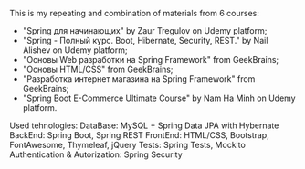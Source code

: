 This is my repeating and combination of materials from 6 courses:
- "Spring для начинающих" by Zaur Tregulov on Udemy platform;
- "Spring - Полный курс. Boot, Hibernate, Security, REST." by Nail Alishev on Udemy platform;
- "Основы Web разработки на Spring Framework" from GeekBrains;
- "Основы HTML/CSS" from GeekBrains;
- "Разработка интернет магазина на Spring Framework" from GeekBrains;
- "Spring Boot E-Commerce Ultimate Course" by Nam Ha Minh on Udemy platform.

Used tehnologies:
DataBase: MySQL + Spring Data JPA with Hybernate
BackEnd: Spring Boot, Spring REST 
FrontEnd: HTML/CSS, Bootstrap, FontAwesome, Thymeleaf, jQuery
Tests: Spring Tests, Mockito
Authentication & Autorization: Spring Security
